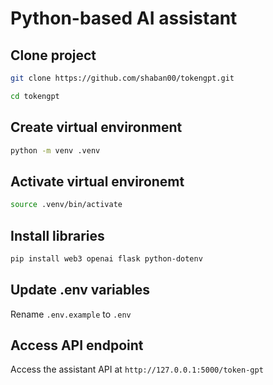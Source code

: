 # Python-based AI assistant

## Clone project

```bash
git clone https://github.com/shaban00/tokengpt.git

cd tokengpt
```

## Create virtual environment

```bash
python -m venv .venv
```

## Activate virtual environemt

```bash
source .venv/bin/activate
```

## Install libraries

```bash
pip install web3 openai flask python-dotenv
```

## Update .env variables

Rename `.env.example` to `.env`

## Access API endpoint

Access the assistant API at `http://127.0.0.1:5000/token-gpt`
